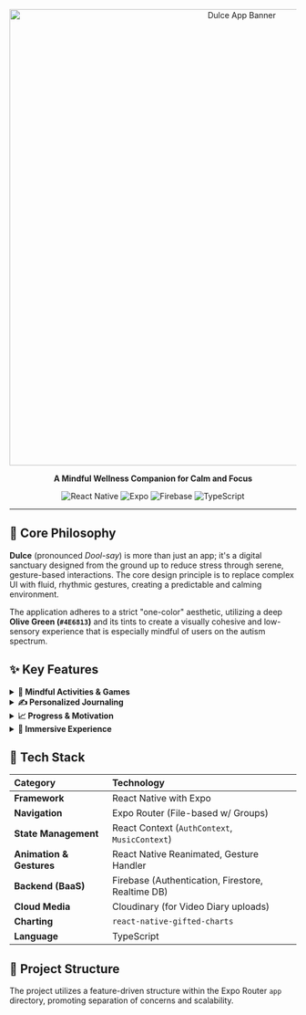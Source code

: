<p align="center">
  <img src="./branding/dulce-banner.png" alt="Dulce App Banner" width="800"/>
</p>

<p align="center">
  <strong>A Mindful Wellness Companion for Calm and Focus</strong>
</p>

<p align="center">
  <img alt="React Native" src="https://img.shields.io/badge/React%20Native-20232A?style=for-the-badge&logo=react&logoColor=61DAFB">
  <img alt="Expo" src="https://img.shields.io/badge/Expo-000020?style=for-the-badge&logo=expo&logoColor=white">
  <img alt="Firebase" src="https://img.shields.io/badge/Firebase-FFCA28?style=for-the-badge&logo=firebase&logoColor=black">
  <img alt="TypeScript" src="https://img.shields.io/badge/TypeScript-3178C6?style=for-the-badge&logo=typescript&logoColor=white">
</p>

---

## 🌿 Core Philosophy

**Dulce** (pronounced _Dool-say_) is more than just an app; it's a digital sanctuary designed from the ground up to reduce stress through serene, gesture-based interactions. The core design principle is to replace complex UI with fluid, rhythmic gestures, creating a predictable and calming environment.

The application adheres to a strict "one-color" aesthetic, utilizing a deep **Olive Green (`#4E6813`)** and its tints to create a visually cohesive and low-sensory experience that is especially mindful of users on the autism spectrum.

## ✨ Key Features

<details>
  <summary><strong>🧠 Mindful Activities & Games</strong></summary>
  <ul>
    <li>
      <g-emoji class="g-emoji" alias="leaves" fallback-src="https://github.githubassets.com/images/icons/emoji/unicode/1f343.png">🍃</g-emoji>
      <strong>Guided Breathing:</strong> An interactive, timed breathing exercise with smooth animations to promote calmness.
    </li>
    <li>
      <g-emoji class="g-emoji" alias="puzzle" fallback-src="https://github.githubassets.com/images/icons/emoji/unicode/1f9e9.png">🧩</g-emoji>
      <strong>Zen Slide & Starlight Tap:</strong> Non-verbal puzzle games designed to induce a state of flow and focus.
    </li>
    <li>
      <g-emoji class="g-emoji" alias="sparkles" fallback-src="https://github.githubassets.com/images/icons/emoji/unicode/2728.png">✨</g-emoji>
      <strong>Willowisp Maze:</strong> A timed labyrinth game with strategic elements to encourage mindful problem-solving.
    </li>
  </ul>
</details>

<details>
  <summary><strong>✍️ Personalized Journaling</strong></summary>
  <ul>
    <li>
      <g-emoji class="g-emoji" alias="notebook" fallback-src="https://github.githubassets.com/images/icons/emoji/unicode/1f4d3.png">📓</g-emoji>
      <strong>Text Journal:</strong> A private, focused space for written reflection, with entries saved securely to Firestore.
    </li>
    <li>
      <g-emoji class="g-emoji" alias="movie_camera" fallback-src="https://github.githubassets.com/images/icons/emoji/unicode/1f3a5.png">🎥</g-emoji>
      <strong>Video Diary:</strong> A non-verbal diary where users can record and save short video clips via Cloudinary, with entries displayed beautifully in a "Memories" log.
    </li>
  </ul>
</details>

<details>
  <summary><strong>📈 Progress & Motivation</strong></summary>
  <ul>
    <li>
      <g-emoji class="g-emoji" alias="fire" fallback-src="https://github.githubassets.com/images/icons/emoji/unicode/1f525.png">🔥</g-emoji>
      <strong>Daily Streaks & Progress Bar:</strong> A visual system on the home screen encourages daily engagement by tracking completed activities.
    </li>
    <li>
      <g-emoji class="g-emoji" alias="bar_chart" fallback-src="https://github.githubassets.com/images/icons/emoji/unicode/1f4ca.png">📊</g-emoji>
      <strong>Mood Analytics:</strong> A dedicated stats page visualizes mood trends over time with clean, modern charts.
    </li>
  </ul>
</details>

<details>
  <summary><strong>🎵 Immersive Experience</strong></summary>
  <ul>
    <li>
      <g-emoji class="g-emoji" alias="musical_note" fallback-src="https://github.githubassets.com/images/icons/emoji/unicode/1f3b5.png">🎵</g-emoji>
      <strong>Integrated Music Player:</strong> Features a playlist of calming background tracks with rotating album art, managed globally via React Context.
    </li>
    <li>
      <g-emoji class="g-emoji" alias="art" fallback-src="https://github.githubassets.com/images/icons/emoji/unicode/1f3a8.png">🎨</g-emoji>
      <strong>Apple-Inspired "Soft UI":</strong> A clean, Neumorphic design with soft shadows and a polished aesthetic for a premium feel.
    </li>
  </ul>
</details>

## 🚀 Tech Stack

| Category                 | Technology                                        |
| :----------------------- | :------------------------------------------------ |
| **Framework**            | React Native with Expo                            |
| **Navigation**           | Expo Router (File-based w/ Groups)                |
| **State Management**     | React Context (`AuthContext`, `MusicContext`)     |
| **Animation & Gestures** | React Native Reanimated, Gesture Handler          |
| **Backend (BaaS)**       | Firebase (Authentication, Firestore, Realtime DB) |
| **Cloud Media**          | Cloudinary (for Video Diary uploads)              |
| **Charting**             | `react-native-gifted-charts`                      |
| **Language**             | TypeScript                                        |

## 📂 Project Structure

The project utilizes a feature-driven structure within the Expo Router `app` directory, promoting separation of concerns and scalability.
